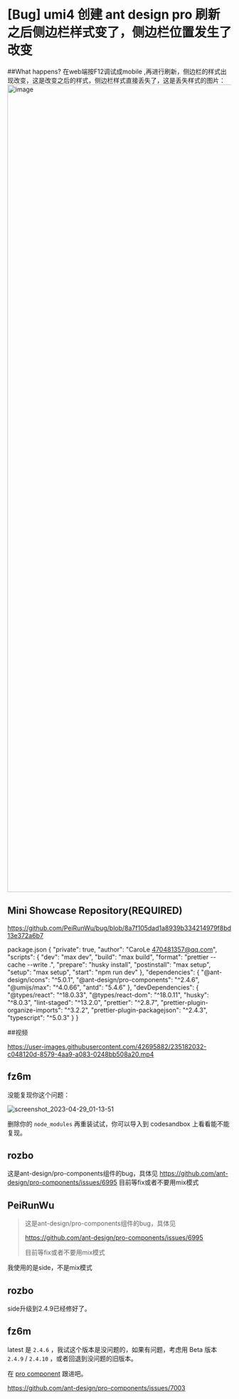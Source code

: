 # [Bug] umi4 创建 ant design pro 刷新之后侧边栏样式变了，侧边栏位置发生了改变

##What happens?
在web端按F12调试成mobile ,再进行刷新，侧边栏的样式出现改变，这是改变之后的样式，侧边栏样式直接丢失了，这是丢失样式的图片：
<img width="1810" alt="image" src="https://user-images.githubusercontent.com/42695882/235182476-ed9f82f6-eed1-43b3-813c-feb5acb28b53.png">

## Mini Showcase Repository(REQUIRED)

https://github.com/PeiRunWu/bug/blob/8a7f105dad1a8939b334214979f8bd13e372a6b7

package.json
{
"private": true,
"author": "CaroLe [470481357@qq.com](mailto:470481357@qq.com)",
"scripts": {
"dev": "max dev",
"build": "max build",
"format": "prettier --cache --write .",
"prepare": "husky install",
"postinstall": "max setup",
"setup": "max setup",
"start": "npm run dev"
},
"dependencies": {
"@ant-design/icons": "^5.0.1",
"@ant-design/pro-components": "^2.4.6",
"@umijs/max": "^4.0.66",
"antd": "5.4.6"
},
"devDependencies": {
"@types/react": "^18.0.33",
"@types/react-dom": "^18.0.11",
"husky": "^8.0.3",
"lint-staged": "^13.2.0",
"prettier": "^2.8.7",
"prettier-plugin-organize-imports": "^3.2.2",
"prettier-plugin-packagejson": "^2.4.3",
"typescript": "^5.0.3"
}
}

##视频

https://user-images.githubusercontent.com/42695882/235182032-c048120d-8579-4aa9-a083-0248bb508a20.mp4

## fz6m

没能复现你这个问题：

![screenshot_2023-04-29_01-13-51](https://user-images.githubusercontent.com/59400654/235211739-886f72fb-e9cf-4ed8-96b6-877d75989379.gif)

删除你的 `node_modules` 再重装试试，你可以导入到 codesandbox 上看看能不能复现。

## rozbo

这是ant-design/pro-components组件的bug，具体见
https://github.com/ant-design/pro-components/issues/6995
目前等fix或者不要用mix模式

## PeiRunWu

> 这是ant-design/pro-components组件的bug，具体见
>
> https://github.com/ant-design/pro-components/issues/6995
>
> 目前等fix或者不要用mix模式

我使用的是side，不是mix模式

## rozbo

side升级到2.4.9已经修好了。

## fz6m

latest 是 `2.4.6` ，我试这个版本是没问题的，如果有问题，考虑用 Beta 版本 `2.4.9` / `2.4.10` ，或者回退到没问题的旧版本。

在 [pro component](https://github.com/ant-design/pro-components) 跟进吧。

https://github.com/ant-design/pro-components/issues/7003
